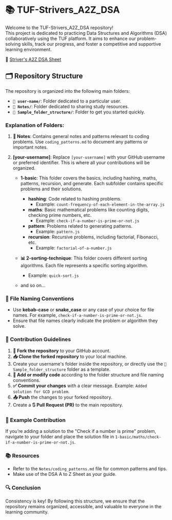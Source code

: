 # 📚 TUF-Strivers_A2Z_DSA

Welcome to the TUF-Strivers_A2Z_DSA repository!  
This project is dedicated to practicing Data Structures and Algorithms (DSA) collaboratively using the TUF platform. It aims to enhance our problem-solving skills, track our progress, and foster a competitive and supportive learning environment.

🔗 [Striver's A2Z DSA Sheet](https://takeuforward.org/strivers-a2z-dsa-course/strivers-a2z-dsa-course-sheet-2/)

## 🗂️ Repository Structure

The repository is organized into the following main folders:

-   **`👤 user-name/`**: Folder dedicated to a particular user.
-   **`📝 Notes/`**: Folder dedicated to sharing study resources.
-   **`📁 Sample_folder_structure/`**: Folder to get you started quickly.

### Explanation of Folders:

1. **📝 Notes**: Contains general notes and patterns relevant to coding problems. Use `coding_patterns.md` to document any patterns or important notes.

2. **[your-username]**: Replace `[your-username]` with your GitHub username or preferred identifier. This is where all your contributions will be organized.

    - **1-basic**: This folder covers the basics, including hashing, maths, patterns, recursion, and generate. Each subfolder contains specific problems and their solutions.

        - **hashing**: Code related to hashing problems.
            - Example: `count-frequency-of-each-element-in-the-array.js`
        - **maths**: Basic mathematical problems like counting digits, checking prime numbers, etc.
            - Example: `check-if-a-number-is-prime-or-not.js`
        - **pattern**: Problems related to generating patterns.
            - Example: `pattern.js`
        - **recursion**: Recursive problems, including factorial, Fibonacci, etc.
            - Example: `factorial-of-a-number.js`

    - **📊 2-sorting-technique**: This folder covers different sorting algorithms. Each file represents a specific sorting algorithm.

        - Example: `quick-sort.js`

    - and so on...

### 📑 File Naming Conventions

-   Use **kebab-case** or **snake_case** or any case of your choice for file names. For example, `check-if-a-number-is-prime-or-not.js`.
-   Ensure that file names clearly indicate the problem or algorithm they solve.

### 🤝 Contribution Guidelines

1. **🍴 Fork the repository** to your GitHub account.
2. **📥 Clone the forked repository** to your local machine.
3. Create your username's folder inside the repository, or directly use the `📁 Sample_folder_structure` folder as a template.
4. **🔧 Add or modify code** according to the folder structure and file naming conventions.
5. **✅ Commit your changes** with a clear message. Example: `Added solution for GCD problem`.
6. **📤 Push** the changes to your forked repository.
7. Create a **🔃 Pull Request (PR)** to the main repository.

### 📝 Example Contribution

If you’re adding a solution to the "Check if a number is prime" problem, navigate to your folder and place the solution file in `1-basic/maths/check-if-a-number-is-prime-or-not.js`.

### 📚 Resources

-   Refer to the `Notes/coding_patterns.md` file for common patterns and tips.
-   Make use of the DSA A to Z Sheet as your guide.

### 🔍 Conclusion

Consistency is key! By following this structure, we ensure that the repository remains organized, accessible, and valuable to everyone in the learning community.
